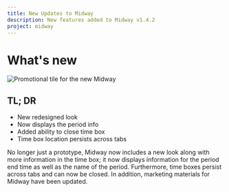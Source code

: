 ```yaml
---
title: New Updates to Midway
description: New features added to Midway v1.4.2
project: midway
---
```

# What's new
![Promotional tile for the new Midway](https://lh3.googleusercontent.com/uVkgQSWu3w64zeFTmN0FFOTEKv85_Xy_wIaAmTMj7VgPFUAC9h_Q0AZ3MvGiOQ4qnINR7GB9Kvw=w640-h400-e365)

## TL; DR
 * New redesigned look
 * Now displays the period info
 * Added ability to close time box
 * Time box location persists across tabs

No longer just a prototype, Midway now includes a new look along with more information in the time box; it now displays information for the period end time as well as the name of the period. Furthermore, time boxes persist across tabs and can now be closed. In addition, marketing materials for Midway have been updated.
